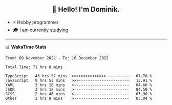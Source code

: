 <h2 align="center">👋 Hello! I'm Dominik.</h2>

- ⚡ Hobby programmer
- 🎓 I am currently studying

---
📊 **WakaTime Stats**
<!--START_SECTION:waka-->

```text
From: 09 November 2022 - To: 16 December 2022

Total Time: 71 hrs 8 mins

TypeScript   43 hrs 57 mins  >>>>>>>>>>>>>>>----------   61.78 %
JavaScript   9 hrs 53 mins   >>>----------------------   13.91 %
YAML         3 hrs 18 mins   >------------------------   04.66 %
JSON         3 hrs 12 mins   >------------------------   04.50 %
SCSS         2 hrs 46 mins   >------------------------   03.90 %
Other        2 hrs 9 mins    >------------------------   03.04 %
```

<!--END_SECTION:waka-->
